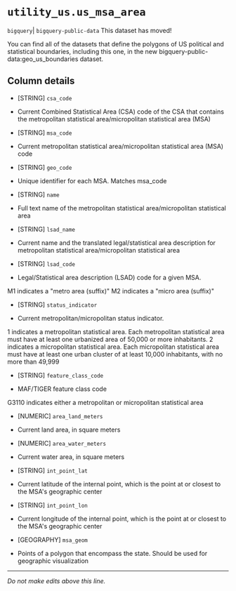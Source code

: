 # `utility_us.us_msa_area`
`bigquery`| `bigquery-public-data`
This dataset has moved!

You can find all of the datasets that define the polygons of US political and statistical boundaries, including this one, in the new bigquery-public-data:geo_us_boundaries dataset.

## Column details
* [STRING]    `csa_code`
 - Current Combined Statistical Area (CSA) code of the CSA that contains the metropolitan statistical area/micropolitan statistical area (MSA)
* [STRING]    `msa_code`
 - Current metropolitan statistical area/micropolitan
statistical area (MSA) code
* [STRING]    `geo_code`
 - Unique identifier for each MSA. Matches msa_code
* [STRING]    `name`
 - Full text name of the metropolitan statistical area/micropolitan statistical area
* [STRING]    `lsad_name`
 - Current name and the translated legal/statistical area description for metropolitan statistical area/micropolitan statistical area
* [STRING]    `lsad_code`
 - Legal/Statistical area description (LSAD) code for a given MSA.

M1 indicates a "metro area (suffix)"
M2 indicates a "micro area (suffix)"
* [STRING]    `status_indicator`
 - Current metropolitan/micropolitan status indicator. 

1 indicates a metropolitan statistical area. Each metropolitan statistical area must have at least one urbanized area of 50,000 or more inhabitants.
2 indicates a micropolitan statistical area. Each micropolitan statistical area must have at least one urban cluster of at least 10,000 inhabitants, with no more than 49,999
* [STRING]    `feature_class_code`
 - MAF/TIGER feature class code 

G3110 indicates either a metropolitan or micropolitan statistical area
* [NUMERIC]   `area_land_meters`
 - Current land area, in square meters
* [NUMERIC]   `area_water_meters`
 - Current water area, in square meters
* [STRING]    `int_point_lat`
 - Current latitude of the internal point, which is the point at or closest to the MSA's geographic center
* [STRING]    `int_point_lon`
 - Current longitude of the internal point, which is the point at or closest to the MSA's geographic center
* [GEOGRAPHY] `msa_geom`
 - Points of a polygon that encompass the state. Should be used for geographic visualization

-------------------------------------------------------------------------------
*Do not make edits above this line.*
